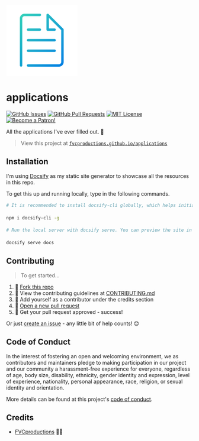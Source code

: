 ![applications](/docs/_images/favicon-192.png)

# applications

[![GitHub Issues](https://img.shields.io/github/issues/fvcproductions/applications.svg?style=flat-square)](https://github.com/fvcproductions/applications/issues) [![GitHub Pull Requests](https://img.shields.io/github/issues-pr/fvcproductions/applications.svg?style=flat-square)](https://github.com/fvcproductions/applications/pulls) [![MIT License](https://img.shields.io/github/license/fvcproductions/applications.svg?style=flat-square)](http://badges.mit-license.org) [![Become a Patron!](https://img.shields.io/badge/Patreon-Become%20a%20Patron!-orange.svg?style=flat-square)](https://www.patreon.com/fvcproductions)

All the applications I've ever filled out. 📝️

> View this project at [`fvcproductions.github.io/applications`](fvcproductions.github.io/applications)

## Installation

I'm using [Docsify](https://docsify.js.org/) as my static site generator to showcase all the resources in this repo.

To get this up and running locally, type in the following commands.

```bash
# It is recommended to install docsify-cli globally, which helps initializing and previewing the website locally.

npm i docsify-cli -g

# Run the local server with docsify serve. You can preview the site in your browser on http://localhost:3000.

docsify serve docs
```

## Contributing

> To get started...

1. 🍴 [Fork this repo](https://github.com/fvcproductions/applications#fork-destination-box)
2. 🔨 View the contributing guidelines at [CONTRIBUTING.md](.github/CONTRIBUTING.md)
3. 👥 Add yourself as a contributor under the credits section
4. 🔧 [Open a new pull request](https://github.com/fvcproductions/applications/compare)
5. 🎉 Get your pull request approved - success!

Or just [create an issue](https://github.com/fvcproductions/applications/issues) - any little bit of help counts! 😊

## Code of Conduct

In the interest of fostering an open and welcoming environment, we as contributors and maintainers pledge to making participation in our project and our community a harassment-free experience for everyone, regardless of age, body size, disability, ethnicity, gender identity and expression, level of experience, nationality, personal appearance, race, religion, or sexual identity and orientation.

More details can be found at this project's [code of conduct](/.github/CODE_OF_CONDUCT.md).

## Credits

* [FVCproductions](https://github.com/fvcproductions) 🍓🍫
